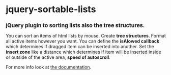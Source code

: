 # jquery-sortable-lists
<h2 style="font-size:17px">jQuery plugin to sorting lists also the tree structures.</h2>

<p>You can sort an items of html lists by mouse. Create <strong>tree structures</strong>. Format all active items however you want. You can define the <strong>isAlowed callback</strong> which determines if dragged item can be inserted into another. Set the <strong>insert zone</strong> like a distance which determines if item will be inserted inside or outside of the active area, <strong>speed of autoscroll</strong>.</p>
<p>For more info look at <a href="http://localhost/jquery-sortable-lists/index.html">the documentation</a>.</p>				
				
				
